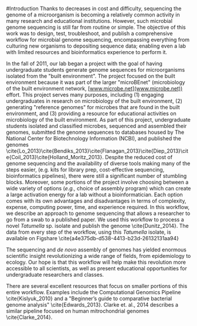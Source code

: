 #Introduction
Thanks to decreases in cost and difficulty, sequencing the genome of a microorganism is becoming a relatively common activity in many research and educational institutions. However, such microbial genome sequencing is still far from routine or simple. The objective of this work was to design, test, troubleshoot, and publish a comprehensive workflow for microbial genome sequencing, encompassing everything from culturing new organisms to depositing sequence data; enabling even a lab with limited resources and bioinformatics experience to perform it.

In the fall of 2011, our lab began a project with the goal of having undergraduate students generate genome sequences for microorganisms isolated from the "built environment". The project focused on the built environment because it was part of the larger "microBEnet" (microbiology of the built environment network, [www.microbe.net](www.microbe.net)) effort. This project serves many purposes, including (1) engaging undergraduates in research on microbiology of the built environment, (2) generating "reference genomes" for microbes that are found in the built environment, and (3) providing a resource for educational activities on microbiology of the built environment. As part of this project, undergraduate students isolated and classified microbes, sequenced and assembled their genomes, submitted the genome sequences to databases housed by The National Center for Biotechnology Information (NCBI), and published the genomes \cite{Lo_2013}\cite{Bendiks_2013}\cite{Flanagan_2013}\cite{Diep_2013}\cite{Coil_2013}\cite{Holland_Moritz_2013}. Despite the reduced cost of genome sequencing and the availability of diverse tools making many of the steps easier, (e.g. kits for library prep, cost-effective sequencing, bioinformatics pipelines), there were still a significant number of stumbling blocks. Moreover, some portions of the project involve choosing between a wide variety of options (_e.g.,_ choice of assembly program) which can create a large activation energy for a lab without a bioinformatician. Each option comes with its own advantages and disadvantages in terms of complexity, expense, computing power, time, and experience required. In this workflow, we describe an approach to genome sequencing that allows a researcher to go from a swab to a published paper. We used this workflow to process a novel _Tatumella_ sp. isolate and publish the genome \cite{Dunitz_2014}. The data from every step of the workflow, using this _Tatumella_ isolate, is available on Figshare \cite{a4e375db-d538-4413-b23d-26132131aa94}

The sequencing and _de novo_ assembly of genomes has yielded enormous scientific insight revolutionizing a wide range of fields, from epidemiology to ecology. Our hope is that this workflow will help make this revolution more accessible to all scientists, as well as present educational opportunities for undergraduate researchers and classes.
 
There are several excellent resources that focus on smaller portions of this entire workflow. Examples include the Computational Genomics Pipeline \cite{Kislyuk_2010} and a "Beginner’s guide to comparative bacterial genome analysis" \cite{Edwards_2013}. Clarke et. al., 2014 describes a similar pipeline focused on human mitrochondrial genomes \cite{Clarke_2014}.

